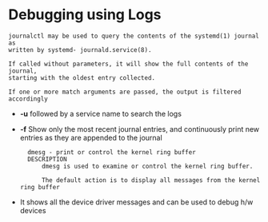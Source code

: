# Debugging using Logs

    journalctl may be used to query the contents of the systemd(1) journal as
    written by systemd- journald.service(8).

    If called without parameters, it will show the full contents of the journal,
    starting with the oldest entry collected.

    If one or more match arguments are passed, the output is filtered accordingly

- **-u** followed by a service name to search the logs
- **-f** Show only the most recent journal entries, and continuously print new entries
as they are appended to the journal

        dmesg - print or control the kernel ring buffer
        DESCRIPTION
            dmesg is used to examine or control the kernel ring buffer.

            The default action is to display all messages from the kernel ring buffer

- It shows all the device driver messages and can be used to debug h/w devices
